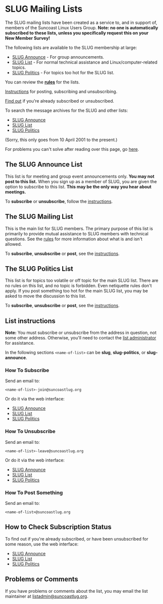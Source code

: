 <a name="top"></a>
# SLUG Mailing Lists


The SLUG mailing lists have been created as a service to, and in support
of, members of the Suncoast Linux Users Group.  **Note: no one is
automatically subscribed to these lists, unless you specifically request
this on your New Member Survey!**

The following lists are available to the SLUG membership at large:

- [SLUG Announce][slug-announce] - For group announcements.
- [SLUG List][slug-list] - For normal technical assistance and Linux/computer-related topics.
- [SLUG Politics][slug-politics] - For topics too hot for the SLUG list.

You can review the **[rules][list-rules]** for the lists.

[Instructions][list-instructions] for posting, subscribing and
unsubscribing.

[Find out][list-subscribe-unsubscribe] if you're already subscribed or
unsubscribed.

To search the message archives for the SLUG and other lists:

- [SLUG Announce][slug-announce-list-mail]
- [SLUG List][slug-list-mail]
- [SLUG Politics][slug-politics-list-mail]

(Sorry, this only goes from 10 April 2001 to the present.)

For problems you can't solve after reading over this page, go
[here][list-problems].


<a name="slug-announce"></a>
## The SLUG Announce List

This list is for meeting and group event announcements only. **You may
not post to this list.** When you sign up as a member of SLUG, you are
given the option to subscribe to this list. **This may be the only way
you hear about meetings.**

To **subscribe** or **unsubscribe**, follow the
[instructions][list-instructions].


<a name="slug-main-list"></a>
## The SLUG Mailing List

This is the main list for SLUG members. The primary purpose of this list
is primarily to provide mutual assistance to SLUG members with technical
questions. See the [rules][list-rules] for more information about what is and
isn't allowed.

To **subscribe**, **unsubscribe** or **post**, see the
[instructions][list-instructions].


<a name="slug-politics-list"></a>
## The SLUG Politics List

This list is for topics too volatile or off topic for the main SLUG
list. There are no rules on this list, and no topic is forbidden. Even
netiquette rules don't apply. If you post something too hot for the main
SLUG list, you may be asked to move the discussion to this list.

To **subscribe**, **unsubscribe** or **post**, see the
[instructions][list-instructions].


<a name="list-instructions"></a>
## List instructions

**Note:** You must subscribe or unsubscribe from the address in
question, not some other address. Otherwise, you'll need to contact the
[list administrator][list-administrator] for assistance.

In the following sections `<name-of-list>` can be **slug**,
**slug-politics**, or **slug-announce**.


<a name="list-subscribe"></a>
### How To Subscribe

Send an email to:
```
<name-of-list>-join@suncoastlug.org
```

Or do it via the web interface:

- [SLUG Announce][slug-announce-list-info]
- [SLUG List][slug-list-info]
- [SLUG Politics][slug-politics-list-info]


<a name="list-unsubscribe"></a>
### How To Unsubscribe

Send an email to:
```
<name-of-list>-leave@suncoastlug.org
```

Or do it via the web interface:

- [SLUG Announce][slug-announce-list-info]
- [SLUG List][slug-list-info]
- [SLUG Politics][slug-politics-list-info]


<a name="posting"></a>
### How To Post Something

Send an email to:
```
<name-of-list>@suncoastlug.org
```


<a name="list-subscribe-unsubscribe"></a>
## How to Check Subscription Status

To find out if you're already subscribed, or have been unsubscribed for
some reason, use the web interface:

- [SLUG Announce][slug-announce-list-info]
- [SLUG List][slug-list-info]
- [SLUG Politics][slug-politics-list-info]


<a name="list-problems"></a>
## Problems or Comments

If you have problems or comments about the list, you may email the list
maintainer at [listadmin@suncoastlug.org][list-administrator].


[slug-list]: #slug-list
[slug-announce]: #slug-announce
[slug-politics]: #slug-politics
[list-instructions]: #list-instructions
[list-subscribe-unsubscribe]: #list-subscribe-unsubscribe
[list-problems]: #list-problems
[list-rules]: /page/listrules.html
[list-administrator]: mailto:listadmin@suncoastlug.org
[slug-list-mail]: http://suncoastlug.org/pipermail/slug
[slug-list-info]: http://suncoastlug.org/cgi-bin/mailman/listinfo/slug
[slug-announce-list-mail]: http://suncoastlug.org/pipermail/slug-announce
[slug-announce-list-info]: http://suncoastlug.org/cgi-bin/mailman/listinfo/slug-announce
[slug-politics-list-mail]: http://suncoastlug.org/pipermail/slug-politics
[slug-politics-list-info]: http://suncoastlug.org/cgi-bin/mailman/listinfo/slug-politics
